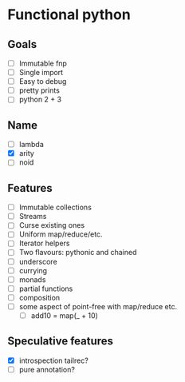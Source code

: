 # Functional python

## Goals

- [ ] Immutable fnp
- [ ] Single import
- [ ] Easy to debug
- [ ] pretty prints
- [ ] python 2 + 3

## Name

- [ ] lambda
- [x] arity
- [ ] noid

## Features

- [ ] Immutable collections
- [ ] Streams
- [ ] Curse existing ones
- [ ] Uniform map/reduce/etc.
- [ ] Iterator helpers
- [ ] Two flavours: pythonic and chained
- [ ] underscore
- [ ] currying
- [ ] monads
- [ ] partial functions
- [ ] composition
- [ ] some aspect of point-free with map/reduce etc.
    - [ ] add10 = map(_ + 10)

## Speculative features

- [x] introspection tailrec?
- [ ] pure annotation?